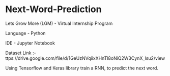 # Next-Word-Prediction

Lets Grow More (LGM) - Virtual Internship Program

Language - Python

IDE - Jupyter Notebook

Dataset Link :- ttps://drive.google.com/file/d/1GeUzNVqiixXHnTl8oNiQ2W3CynX_lsu2/view
 
Using Tensorflow and Keras library train a RNN, to predict the next word.
